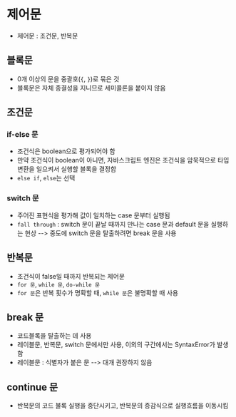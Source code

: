 #	제어문

- 제어문 : 조건문, 반복문



##	블록문

- 0개 이상의 문을 중괄호(`{`, `}`)로 묶은 것
- 블록문은 자체 종결성을 지니므로 세미콜론을 붙이지 않음



##	조건문

###	if-else 문

- 조건식은 boolean으로 평가되어야 함
- 만약 조건식이 boolean이 아니면, 자바스크립트 엔진은 조건식을 암묵적으로 타입 변환을 일으켜서 실행할 블록을 결정함
- `else if`, `else`는 선택



###	switch 문

- 주어진 표현식을 평가해 값이 일치하는 case 문부터 실행됨
- `fall through` : switch 문이 끝날 때까지 만나는 case 문과 default 문을 실행하는 현상 --> 중도에 switch 문을 탈출하려면 break 문을 사용



##	반복문

- 조건식이 false일 때까지 반복되는 제어문
- `for 문`, `while 문`, `do-while 문`
- `for 문`은 반복 횟수가 명확할 때, `while 문`은 불명확할 때 사용



##	break 문

- 코드블록을 탈출하는 데 사용
- 레이블문, 반복문, switch 문에서만 사용, 이외의 구간에서는 SyntaxError가 발생함
- 레이블문 : 식별자가 붙은 문 --> 대개 권장하지 않음



##	continue 문

- 반복문의 코드 불록 실행을 중단시키고, 반복문의 증감식으로 실행흐름을 이동시킴